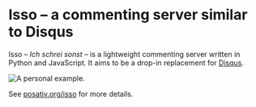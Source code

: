 Isso – a commenting server similar to Disqus
============================================

Isso – *Ich schrei sonst* – is a lightweight commenting server written in
Python and JavaScript. It aims to be a drop-in replacement for
[Disqus](http://disqus.com).

![A personal example.](http://smileboywtu.github.io/)

See [posativ.org/isso](http://posativ.org/isso/) for more details.
